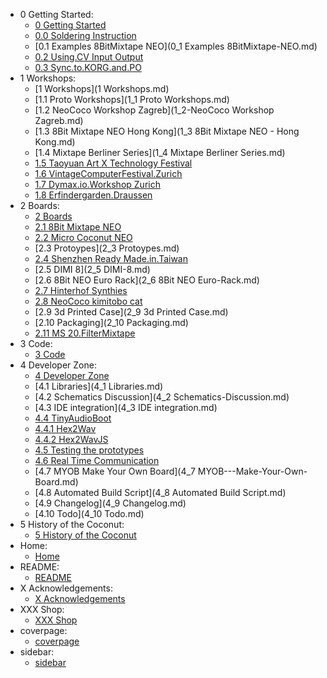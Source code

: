 - 0 Getting Started:
  - [0 Getting Started](0-Getting-Started.md)
  - [0.0 Soldering Instruction](0_0-Soldering-Instruction.md)
  - [0.1 Examples 8BitMixtape NEO](0_1 Examples 8BitMixtape-NEO.md)
  - [0.2 Using.CV Input Output](0_2-Using_CV-Input-Output.md)
  - [0.3 Sync.to.KORG.and.PO](0_3-Sync_to_KORG_and_PO.md)
- 1 Workshops:
  - [1 Workshops](1 Workshops.md)
  - [1.1 Proto Workshops](1_1 Proto Workshops.md)
  - [1.2 NeoCoco Workshop Zagreb](1_2-NeoCoco Workshop Zagreb.md)
  - [1.3 8Bit Mixtape NEO   Hong Kong](1_3 8Bit Mixtape NEO - Hong Kong.md)
  - [1.4 Mixtape Berliner Series](1_4 Mixtape Berliner Series.md)
  - [1.5 Taoyuan Art X Technology Festival](1_5-Taoyuan-Art-X-Technology-Festival.md)
  - [1.6 VintageComputerFestival.Zurich](1_6-VintageComputerFestival_Zurich.md)
  - [1.7 Dymax.io.Workshop Zurich](1_7-Dymax.io_Workshop-Zurich.md)
  - [1.8 Erfindergarden.Draussen](1_8-Erfindergarden_Draussen.md)
- 2 Boards:
  - [2 Boards](2-Boards.md)
  - [2.1 8Bit Mixtape NEO](2_1-8Bit-Mixtape-NEO.md)
  - [2.2 Micro Coconut NEO](2_2-Micro-Coconut-NEO.md)
  - [2.3 Protoypes](2_3 Protoypes.md)
  - [2.4 Shenzhen Ready Made.in.Taiwan](2_4-Shenzhen-Ready-Made_in_Taiwan.md)
  - [2.5 DIMI 8](2_5 DIMI-8.md)
  - [2.6 8Bit NEO Euro Rack](2_6 8Bit NEO Euro-Rack.md)
  - [2.7 Hinterhof Synthies](2_7-Hinterhof-Synthies.md)
  - [2.8 NeoCoco kimitobo cat](2_8-NeoCoco-kimitobo-cat.md)
  - [2.9 3d Printed Case](2_9 3d Printed Case.md)
  - [2.10 Packaging](2_10 Packaging.md)
  - [2.11 MS 20.FilterMixtape](2_11-MS-20_FilterMixtape.md)
- 3 Code:
  - [3 Code](3-Code.md)
- 4 Developer Zone:
  - [4 Developer Zone](4-Developer-Zone.md)
  - [4.1 Libraries](4_1 Libraries.md)
  - [4.2 Schematics Discussion](4_2 Schematics-Discussion.md)
  - [4.3 IDE integration](4_3 IDE integration.md)
  - [4.4 TinyAudioBoot](4_4-TinyAudioBoot.md)
  - [4.4.1 Hex2Wav](4_4.1-Hex2Wav.md)
  - [4.4.2 Hex2WavJS](4_4.2-Hex2WavJS.md)
  - [4.5 Testing the prototypes](4_5-Testing-the-prototypes.md)
  - [4.6 Real Time Communication](4_6-Real-Time-Communication.md)
  - [4.7 MYOB   Make Your Own Board](4_7 MYOB---Make-Your-Own-Board.md)
  - [4.8 Automated Build Script](4_8 Automated Build Script.md)
  - [4.9 Changelog](4_9 Changelog.md)
  - [4.10 Todo](4_10 Todo.md)
- 5 History of the Coconut:
  - [5 History of the Coconut](5-History-of-the-Coconut.md)
- Home:
  - [Home](Home.md)
- README:
  - [README](README.md)
- X Acknowledgements:
  - [X Acknowledgements](X-Acknowledgements.md)
- XXX Shop:
  - [XXX Shop](XXX-Shop.md)
- coverpage:
  - [coverpage](coverpage.md)
- sidebar:
  - [sidebar](sidebar.md)
